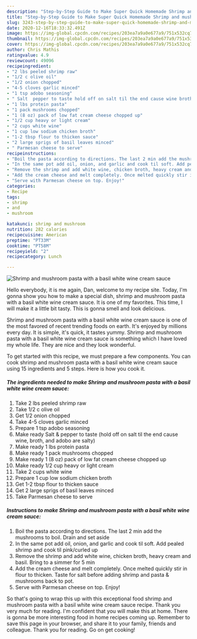 ```yaml
---
description: "Step-by-Step Guide to Make Super Quick Homemade Shrimp and mushroom pasta with a basil white wine cream sauce"
title: "Step-by-Step Guide to Make Super Quick Homemade Shrimp and mushroom pasta with a basil white wine cream sauce"
slug: 3243-step-by-step-guide-to-make-super-quick-homemade-shrimp-and-mushroom-pasta-with-a-basil-white-wine-cream-sauce
date: 2020-12-16T18:33:32.491Z
image: https://img-global.cpcdn.com/recipes/203ea7a9a0e677a9/751x532cq70/shrimp-and-mushroom-pasta-with-a-basil-white-wine-cream-sauce-recipe-main-photo.jpg
thumbnail: https://img-global.cpcdn.com/recipes/203ea7a9a0e677a9/751x532cq70/shrimp-and-mushroom-pasta-with-a-basil-white-wine-cream-sauce-recipe-main-photo.jpg
cover: https://img-global.cpcdn.com/recipes/203ea7a9a0e677a9/751x532cq70/shrimp-and-mushroom-pasta-with-a-basil-white-wine-cream-sauce-recipe-main-photo.jpg
author: Chris Mathis
ratingvalue: 4.9
reviewcount: 49096
recipeingredient:
- "2 lbs peeled shrimp raw"
- "1/2 c olive oil"
- "1/2 onion chopped"
- "4-5 cloves garlic minced"
- "1 tsp adobo seasoning"
- " Salt  pepper to taste hold off on salt til the end cause wine broth and adobo are salty"
- "1 lbs protein pasta"
- "1 pack mushrooms chopped"
- "1 (8 oz) pack of low fat cream cheese chopped up"
- "1/2 cup heavy or light cream"
- "2 cups white wine"
- "1 cup low sodium chicken broth"
- "1-2 tbsp flour to thicken sauce"
- "2 large sprigs of basil leaves minced"
- " Parmesan cheese to serve"
recipeinstructions:
- "Boil the pasta according to directions. The last 2 min add the mushrooms to boil. Drain and set aside"
- "In the same pot add oil, onion, and garlic and cook til soft. Add pealed shrimp and cook til pink/curled up"
- "Remove the shrimp and add white wine, chicken broth, heavy cream and basil. Bring to a simmer for 5 min"
- "Add the cream cheese and melt completely. Once melted quickly stir in flour to thicken. Taste for salt before adding shrimp and pasta &amp; mushrooms back to pot."
- "Serve with Parmesan cheese on top. Enjoy!"
categories:
- Recipe
tags:
- shrimp
- and
- mushroom

katakunci: shrimp and mushroom 
nutrition: 282 calories
recipecuisine: American
preptime: "PT33M"
cooktime: "PT58M"
recipeyield: "2"
recipecategory: Lunch

---
```



![Shrimp and mushroom pasta with a basil white wine cream sauce](https://img-global.cpcdn.com/recipes/203ea7a9a0e677a9/751x532cq70/shrimp-and-mushroom-pasta-with-a-basil-white-wine-cream-sauce-recipe-main-photo.jpg)

Hello everybody, it is me again, Dan, welcome to my recipe site. Today, I'm gonna show you how to make a special dish, shrimp and mushroom pasta with a basil white wine cream sauce. It is one of my favorites. This time, I will make it a little bit tasty. This is gonna smell and look delicious.



Shrimp and mushroom pasta with a basil white wine cream sauce is one of the most favored of recent trending foods on earth. It's enjoyed by millions every day. It is simple, it's quick, it tastes yummy. Shrimp and mushroom pasta with a basil white wine cream sauce is something which I have loved my whole life. They are nice and they look wonderful.


To get started with this recipe, we must prepare a few components. You can cook shrimp and mushroom pasta with a basil white wine cream sauce using 15 ingredients and 5 steps. Here is how you cook it.

<!--inarticleads1-->

##### The ingredients needed to make Shrimp and mushroom pasta with a basil white wine cream sauce:

1. Take 2 lbs peeled shrimp raw
1. Take 1/2 c olive oil
1. Get 1/2 onion chopped
1. Take 4-5 cloves garlic minced
1. Prepare 1 tsp adobo seasoning
1. Make ready  Salt &amp; pepper to taste (hold off on salt til the end cause wine, broth, and adobo are salty)
1. Make ready 1 lbs protein pasta
1. Make ready 1 pack mushrooms chopped
1. Make ready 1 (8 oz) pack of low fat cream cheese chopped up
1. Make ready 1/2 cup heavy or light cream
1. Take 2 cups white wine
1. Prepare 1 cup low sodium chicken broth
1. Get 1-2 tbsp flour to thicken sauce
1. Get 2 large sprigs of basil leaves minced
1. Take  Parmesan cheese to serve




<!--inarticleads2-->

##### Instructions to make Shrimp and mushroom pasta with a basil white wine cream sauce:

1. Boil the pasta according to directions. The last 2 min add the mushrooms to boil. Drain and set aside
1. In the same pot add oil, onion, and garlic and cook til soft. Add pealed shrimp and cook til pink/curled up
1. Remove the shrimp and add white wine, chicken broth, heavy cream and basil. Bring to a simmer for 5 min
1. Add the cream cheese and melt completely. Once melted quickly stir in flour to thicken. Taste for salt before adding shrimp and pasta &amp; mushrooms back to pot.
1. Serve with Parmesan cheese on top. Enjoy!




So that's going to wrap this up with this exceptional food shrimp and mushroom pasta with a basil white wine cream sauce recipe. Thank you very much for reading. I'm confident that you will make this at home. There is gonna be more interesting food in home recipes coming up. Remember to save this page in your browser, and share it to your family, friends and colleague. Thank you for reading. Go on get cooking!
